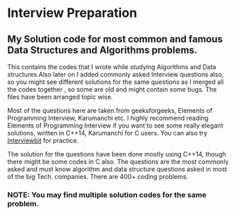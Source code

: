 # Interview Preparation
## My Solution code for most common and famous Data Structures and Algorithms problems.

This contains the codes that I wrote while studying Algorithms and Data structures.Also 
later on I added commonly asked Interview questions also, so you might see different solutions for the same questions as I merged all the codes together , so some are old and might contain some bugs.
The files have been arranged topic wise.

Most of the questions here are taken from geeksforgeeks, Elements of Programming Interview, Karumanchi etc. I highly recommend reading Elements of Programming Interview if you want to see some really elegant solutions, written in C++14, Karumanchi for C users. You can also try [Interviewbit](https://www.interviewbit.com/) for practice.

The solution for the questions have been done mostly using C++14, though there might be some codes in C also.
The questions are the most commonly asked and must know algorithm and data structure questions asked in most of the big Tech. companies.
There are 400+ coding problems.

### NOTE: You may find multiple solution codes for the same problem.
